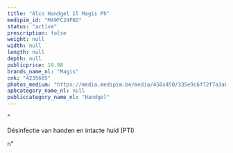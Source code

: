 ```yaml
---
title: "Alco Handgel 1l Magis Ph"
medipim_id: "M49FC24F6D"
status: "active"
prescription: false
weight: null
width: null
length: null
depth: null
publicprice: 19.98
brands_name_nl: "Magis"
cnk: "4235685"
photos_medium: "https://media.medipim.be/media/450x450/335e9c6f72f7a3abf5df6304709b616e.jpg"
apbcategory_name_nl: null
publiccategory_name_nl: "Handgel"
---
```

"<p>Désinfectie van handen en intacte huid (PTI)</p>n"
